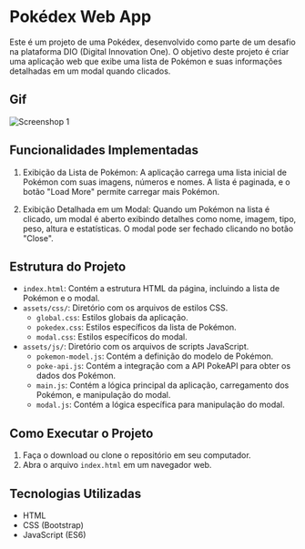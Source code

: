 # Pokédex Web App

Este é um projeto de uma Pokédex, desenvolvido como parte de um desafio na plataforma DIO (Digital Innovation One). O objetivo deste projeto é criar uma aplicação web que exibe uma lista de Pokémon e suas informações detalhadas em um modal quando clicados.

## Gif
![Screenshop 1](gif/1.gif)

## Funcionalidades Implementadas

1. Exibição da Lista de Pokémon: A aplicação carrega uma lista inicial de Pokémon com suas imagens, números e nomes. A lista é paginada, e o botão "Load More" permite carregar mais Pokémon.

2. Exibição Detalhada em um Modal: Quando um Pokémon na lista é clicado, um modal é aberto exibindo detalhes como nome, imagem, tipo, peso, altura e estatísticas. O modal pode ser fechado clicando no botão "Close".

## Estrutura do Projeto

- `index.html`: Contém a estrutura HTML da página, incluindo a lista de Pokémon e o modal.
- `assets/css/`: Diretório com os arquivos de estilos CSS.
  - `global.css`: Estilos globais da aplicação.
  - `pokedex.css`: Estilos específicos da lista de Pokémon.
  - `modal.css`: Estilos específicos do modal.
- `assets/js/`: Diretório com os arquivos de scripts JavaScript.
  - `pokemon-model.js`: Contém a definição do modelo de Pokémon.
  - `poke-api.js`: Contém a integração com a API PokeAPI para obter os dados dos Pokémon.
  - `main.js`: Contém a lógica principal da aplicação, carregamento dos Pokémon, e manipulação do modal.
  - `modal.js`: Contém a lógica específica para manipulação do modal.

## Como Executar o Projeto

1. Faça o download ou clone o repositório em seu computador.
2. Abra o arquivo `index.html` em um navegador web.

## Tecnologias Utilizadas

- HTML
- CSS (Bootstrap)
- JavaScript (ES6)

